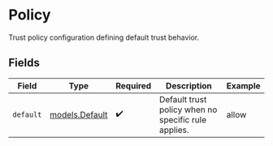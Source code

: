 # Policy

Trust policy configuration defining default trust behavior.


## Fields

| Field                                               | Type                                                | Required                                            | Description                                         | Example                                             |
| --------------------------------------------------- | --------------------------------------------------- | --------------------------------------------------- | --------------------------------------------------- | --------------------------------------------------- |
| `default`                                           | [models.Default](../models/default.md)              | :heavy_check_mark:                                  | Default trust policy when no specific rule applies. | allow                                               |